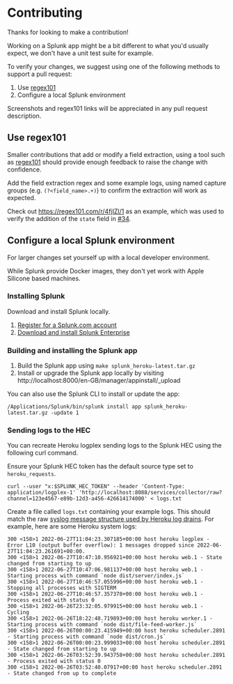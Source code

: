 # Contributing

Thanks for looking to make a contribution!

Working on a Splunk app might be a bit different to what you'd usually expect, we don't have a unit test suite for example.

To verify your changes, we suggest using one of the following methods to support a pull request:

1. Use [regex101](https://regex101.com/)
2. Configure a local Splunk environment

Screenshots and regex101 links will be appreciated in any pull request description.

## Use regex101

Smaller contributions that add or modify a field extraction, using a tool such as [regex101](https://regex101.com/) should provide enough feedback to raise the change with confidence.

Add the field extraction regex and some example logs, using named capture groups (e.g. `(?<field_name>.+)`) to confirm the extraction will work as expected.

Check out https://regex101.com/r/4fjIZl/1 as an example, which was used to verify the addition of the `state` field in [#34](https://github.com/Financial-Times/splunk-heroku/pull/34).

## Configure a local Splunk environment

For larger changes set yourself up with a local developer environment.

While Splunk provide Docker images, they don't yet work with Apple Silicone based machines.

### Installing Splunk

Download and install Splunk locally.

1. [Register for a Splunk.com account](https://www.splunk.com/page/sign_up)
2. [Download and install Splunk Enterprise](https://www.splunk.com/en_us/download/splunk-enterprise.html?locale=en_us)

### Building and installing the Splunk app

1. Build the Splunk app using `make splunk_heroku-latest.tar.gz`
2. Install or upgrade the Splunk app locally by visiting http://localhost:8000/en-GB/manager/appinstall/_upload

You can also use the Splunk CLI to install or update the app:

```
/Applications/Splunk/bin/splunk install app splunk_heroku-latest.tar.gz -update 1
```

### Sending logs to the HEC

You can recreate Heroku logplex sending logs to the Splunk HEC using the following curl command.

Ensure your Splunk HEC token has the default source type set to `heroku_requests`.

```shell
curl --user "x:$SPLUNK_HEC_TOKEN" --header 'Content-Type: application/logplex-1' 'http://localhost:8088/services/collector/raw?channel=123e4567-e89b-12d3-a456-426614174000' < logs.txt
```

Create a file called `logs.txt` containing your example logs. This should match the raw [syslog message structure used by Heroku log drains](https://devcenter.heroku.com/articles/log-drains#https-drains). For example, here are some Heroku system logs:

```
300 <158>1 2022-06-27T11:04:23.307185+00:00 host heroku logplex - Error L10 (output buffer overflow): 1 messages dropped since 2022-06-27T11:04:23.261691+00:00.
300 <158>1 2022-06-27T10:47:10.956921+00:00 host heroku web.1 - State changed from starting to up
300 <158>1 2022-06-27T10:47:06.981137+00:00 host heroku web.1 - Starting process with command `node dist/server/index.js`
300 <158>1 2022-06-27T10:46:57.055996+00:00 host heroku web.1 - Stopping all processes with SIGTERM
300 <158>1 2022-06-27T10:46:57.357378+00:00 host heroku web.1 - Process exited with status 0
300 <158>1 2022-06-26T23:32:05.979915+00:00 host heroku web.1 - Cycling
300 <158>1 2022-06-26T18:22:48.719893+00:00 host heroku worker.1 - Starting process with command `node dist/file-feed-worker.js`
300 <158>1 2022-06-26T00:00:23.415949+00:00 host heroku scheduler.2891 - Starting process with command `node dist/cron.js`
300 <158>1 2022-06-26T00:00:23.999033+00:00 host heroku scheduler.2891 - State changed from starting to up
300 <158>1 2022-06-26T03:52:39.943758+00:00 host heroku scheduler.2891 - Process exited with status 0
300 <158>1 2022-06-26T03:52:40.07917+00:00 host heroku scheduler.2891 - State changed from up to complete
```
